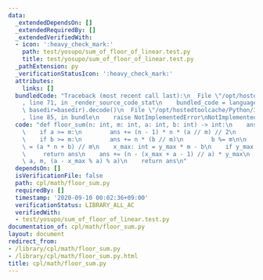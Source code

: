 ```yaml
---
data:
  _extendedDependsOn: []
  _extendedRequiredBy: []
  _extendedVerifiedWith:
  - icon: ':heavy_check_mark:'
    path: test/yosupo/sum_of_floor_of_linear.test.py
    title: test/yosupo/sum_of_floor_of_linear.test.py
  _pathExtension: py
  _verificationStatusIcon: ':heavy_check_mark:'
  attributes:
    links: []
  bundledCode: "Traceback (most recent call last):\n  File \"/opt/hostedtoolcache/Python/3.9.0/x64/lib/python3.9/site-packages/onlinejudge_verify/documentation/build.py\"\
    , line 71, in _render_source_code_stat\n    bundled_code = language.bundle(stat.path,\
    \ basedir=basedir).decode()\n  File \"/opt/hostedtoolcache/Python/3.9.0/x64/lib/python3.9/site-packages/onlinejudge_verify/languages/python.py\"\
    , line 85, in bundle\n    raise NotImplementedError\nNotImplementedError\n"
  code: "def floor_sum(n: int, m: int, a: int, b: int) -> int:\n    ans: int = 0\n\
    \    if a >= m:\n        ans += (n - 1) * n * (a // m) // 2\n        a %= m\n\
    \    if b >= m:\n        ans += n * (b // m)\n        b %= m\n\n    y_max: int\
    \ = (a * n + b) // m\n    x_max: int = y_max * m - b\n    if y_max == 0:\n   \
    \     return ans\n    ans += (n - (x_max + a - 1) // a) * y_max\n    ans += floor_sum(y_max,\
    \ a, m, (a - x_max % a) % a)\n    return ans\n"
  dependsOn: []
  isVerificationFile: false
  path: cpl/math/floor_sum.py
  requiredBy: []
  timestamp: '2020-09-10 00:02:36+09:00'
  verificationStatus: LIBRARY_ALL_AC
  verifiedWith:
  - test/yosupo/sum_of_floor_of_linear.test.py
documentation_of: cpl/math/floor_sum.py
layout: document
redirect_from:
- /library/cpl/math/floor_sum.py
- /library/cpl/math/floor_sum.py.html
title: cpl/math/floor_sum.py
---
```

